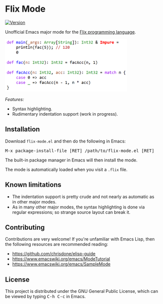 # Flix Mode

[![Version](https://img.shields.io/badge/version-0.0.8-green)]()

Unofficial Emacs major mode for the [Flix programming language](https://flix.dev).

<img width="400" src="screenshot.png">

*Features:*

* Syntax highlighting.
* Rudimentary indentation support (work in progress).

## Installation

Download `flix-mode.el` and then do the following in Emacs:

<kbd>M-x package-install-file [RET] /path/to/flix-mode.el [RET]</kbd>

The built-in package manager in Emacs will then install the mode.

The mode is automatically loaded when you visit a `.flix` file.

## Known limitations

* The indentation support is pretty crude and not nearly as automatic as in other major modes.
* As in many other major modes, the syntax highlighting is done via regular expressions; so strange source layout can break it.

## Contributing

Contributions are very welcome! If you're unfamiliar with Emacs Lisp, then 
the following resources are recommended reading:

* https://github.com/chrisdone/elisp-guide
* https://www.emacswiki.org/emacs/ModeTutorial
* https://www.emacswiki.org/emacs/SampleMode

## License

This project is distributed under the GNU General Public License, which can
be viewed by typing <kbd>C-h C-c</kbd> in Emacs.
